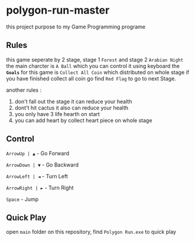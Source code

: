 # polygon-run-master
this project purpose to my Game Programming programe

## Rules
this game seperate by 2 stage, stage 1 `Forest` and stage 2 `Arabian Night`
the main charcter is `A Ball` which you can control it using keyboard
the **`Goals`** for this game is `Collect All Coin` which distributed on whole stage
if you have finished collect all coin go find `Red Flag` to go to next Stage.

another rules :
1. don't fall out the stage it can reduce your health
2. dont't hit cactus it also can reduce your health
3. you only have 3 life hearth on start
4. you can add heart by collect heart piece on whole stage

## Control
`ArrowUp | ▲` - Go Forward

`ArrowDown | ▼` - Go Backward

`ArrowLeft | ◄` - Turn Left

`ArrowRight | ►` - Turn Right

`Space` - Jump

## Quick Play
open `main` folder on this repository, find `Polygon Run.exe` to quick play
